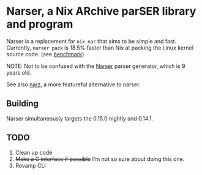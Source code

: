 # Narser, a Nix ARchive parSER library and program

Narser is a replacement for `nix nar` that aims to be simple and fast.
Currently, `narser pack` is 18.5% faster than Nix at packing the Linux kernel source code. (see [benchmark](benchmark))

NOTE: Not to be confused with the [Narser](https://github.com/Nacorpio/Narser) parser generator, which is 9 years old.

See also [narz](https://github.com/water-sucks/narz), a more featureful alternative to narser.

## Building

Narser simultaneously targets the 0.15.0 nightly and 0.14.1.

## TODO

1. Clean up code
2. ~~Make a C interface if possible~~ I'm not so sure about doing this one.
3. Revamp CLI
